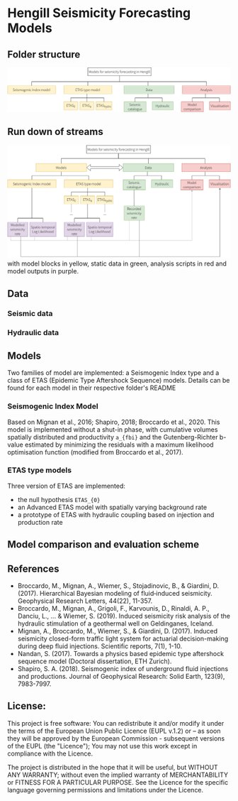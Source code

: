# Hengill Seismicity Forecasting Models

## Folder structure

![alt text](https://raw.githubusercontent.com/RitzVanille/HengillSeismicityForecastingModels/main/FolderStructure.png "folder structure od project")

## Run down of streams

![alt text](https://raw.githubusercontent.com/RitzVanille/HengillSeismicityForecastingModels/main/StructureHengillModels.png "folders interactions")
with model blocks in yellow, static data in green, analysis scripts in red and model outputs in purple.

## Data
### Seismic data

### Hydraulic data

## Models

Two families of model are implemented: a Seismogenic Index type and a class of ETAS (Epidemic Type Aftershock Sequence) models. 
Details can be found for each model in their respective folder's README
### Seismogenic Index Model
Based on Mignan et al., 2016; Shapiro, 2018; Broccardo et al., 2020.
This model is implemented without a shut-in phase, with cumulative volumes spatially distributed and productivity `a_{fbi}` and the Gutenberg-Richter b-value estimated by minimizing the residuals with a maximum likelihood optimisation function (modified from Broccardo et al., 2017).

### ETAS type models
Three version of ETAS are implemented:
- the null hypothesis `ETAS_{0}` 
- an Advanced ETAS model with spatially varying background rate
- a prototype of ETAS with hydraulic coupling based on injection and production rate

## Model comparison and evaluation scheme


## References

- Broccardo, M., Mignan, A., Wiemer, S., Stojadinovic, B., & Giardini, D. (2017). Hierarchical Bayesian modeling of fluid‐induced seismicity. Geophysical Research Letters, 44(22), 11-357.
- Broccardo, M., Mignan, A., Grigoli, F., Karvounis, D., Rinaldi, A. P., Danciu, L., ... & Wiemer, S. (2019). Induced seismicity risk analysis of the hydraulic stimulation of a geothermal well on Geldinganes, Iceland.
- Mignan, A., Broccardo, M., Wiemer, S., & Giardini, D. (2017). Induced seismicity closed-form traffic light system for actuarial decision-making during deep fluid injections. Scientific reports, 7(1), 1-10.
- Nandan, S. (2017). Towards a physics based epidemic type aftershock sequence model (Doctoral dissertation, ETH Zurich).
- Shapiro, S. A. (2018). Seismogenic index of underground fluid injections and productions. Journal of Geophysical Research: Solid Earth, 123(9), 7983-7997.

## License:
This project is free software: You can redistribute it and/or modify it under the terms of the European Union Public Licence (EUPL v.1.2) or – as soon they will be approved by the European Commission - subsequent versions of the EUPL (the "Licence"); You may not use this work except in compliance with the Licence.

The project is distributed in the hope that it will be useful, but WITHOUT ANY WARRANTY; without even the implied warranty of MERCHANTABILITY or FITNESS FOR A PARTICULAR PURPOSE. 
See the Licence for the specific language governing permissions and limitations under the Licence.
